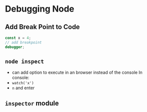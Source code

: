 # Debugging Node

## Add Break Point to Code

```js
const x = 4;
// add breakpoint
debugger;
```
 
## `node inspect`
- can add option to execute in an browser instead of the console
In console:
- `watch('x')`
- `n` and enter


## `inspector` module

